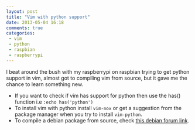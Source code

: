 ```yaml
---
layout: post
title: "Vim with python support"
date: 2013-05-04 16:18
comments: true
categories: 
 - vim
 - python
 - raspbian
 - raspberrypi
---
```


I beat around the bush with my raspberrypi on raspbian trying to get python
 support in vim, almost got to compiling vim from source, but it gave me the
 chance to learn something new.

*  If you want to check if vim has support for python then use the has() function i.e
```:echo has('python')```
*  To install vim with python install `vim-nox` or get a suggestion from the package manager when you try to install `vim-python`.
*  To compile a debian package from source, check [this debian forum link](http://forums.debian.net/viewtopic.php?f=16&t=38976).
